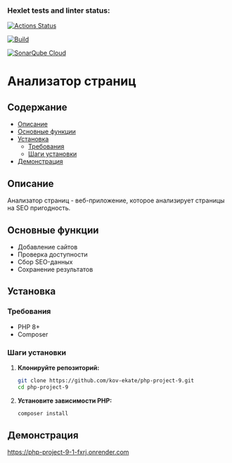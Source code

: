 ### Hexlet tests and linter status:
[![Actions Status](https://github.com/kov-ekate/php-project-9/actions/workflows/hexlet-check.yml/badge.svg)](https://github.com/kov-ekate/php-project-9/actions)

[![Build](https://github.com/kov-ekate/php-project-9/actions/workflows/build.yml/badge.svg)](https://github.com/kov-ekate/php-project-9/actions/workflows/build.yml)

[![SonarQube Cloud](https://sonarcloud.io/images/project_badges/sonarcloud-light.svg)](https://sonarcloud.io/summary/new_code?id=kov-ekate_php-project-9)

# Анализатор страниц

## Содержание
*   [Описание](#описание)
*   [Основные функции](#основные-функции)
*   [Установка](#установка)
    *   [Требования](#требования)
    *   [Шаги установки](#шаги-установки)
*   [Демонстрация](#демонстрация)

## Описание
Анализатор страниц - веб-приложение, которое анализирует страницы на SEO пригодность.

## Основные функции
*   Добавление сайтов
*   Проверка доступности
*   Сбор SEO-данных
*   Сохранение результатов

## Установка
### Требования
* PHP 8+
* Composer
### Шаги установки
1.  **Клонируйте репозиторий:**

    ```bash
    git clone https://github.com/kov-ekate/php-project-9.git
    cd php-project-9
    ```

2.  **Установите зависимости PHP:**

    ```bash
    composer install
    ```

## Демонстрация
https://php-project-9-1-fxrj.onrender.com